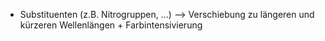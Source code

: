 - Substituenten (z.B. Nitrogruppen, ...) --> Verschiebung zu längeren und kürzeren Wellenlängen + Farbintensivierung 